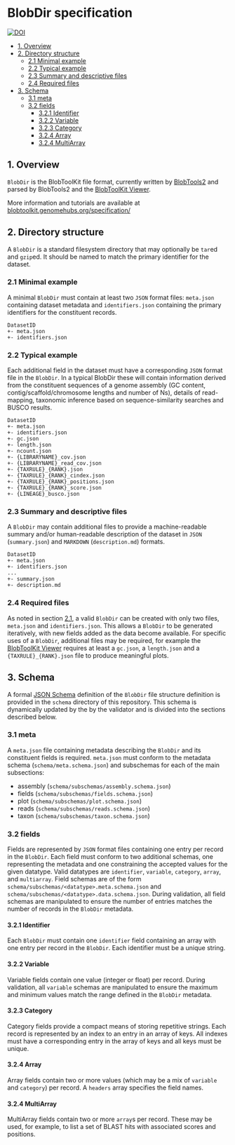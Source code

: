 # BlobDir specification

[![DOI](https://zenodo.org/badge/173922267.svg)](https://zenodo.org/badge/latestdoi/173922267)

<!-- TOC depthFrom:2 depthTo:6 withLinks:1 updateOnSave:1 orderedList:0 -->

- [1. Overview](#1-overview)
- [2. Directory structure](#2-directory-structure)
	- [2.1 Minimal example](#21-minimal-example)
	- [2.2 Typical example](#22-typical-example)
	- [2.3 Summary and descriptive files](#23-summary-and-descriptive-files)
	- [2.4 Required files](#24-required-files)
- [3. Schema](#3-schema)
	- [3.1 meta](#31-meta)
	- [3.2 fields](#32-fields)
		- [3.2.1 Identifier](#321-identifier)
		- [3.2.2 Variable](#322-variable)
		- [3.2.3 Category](#323-category)
		- [3.2.4 Array](#324-array)
		- [3.2.4 MultiArray](#324-multiarray)

<!-- /TOC -->

## 1. Overview
`BlobDir` is the BlobToolKit file format, currently written by [BlobTools2](https://github.com/blobtoolkit/blobtools2) and parsed by BlobTools2 and the [BlobToolKit Viewer](https://github.com/blobtoolkit/viewer).

More information and tutorials are available at [blobtoolkit.genomehubs.org/specification/](https://blobtoolkit.genomehubs.org/specification/)

## 2. Directory structure
A `BlobDir` is a standard filesystem directory that may optionally be `tar`ed and `gzip`ed. It should be named to match the primary identifier for the dataset.

### 2.1 Minimal example
A minimal `BlobDir` must contain at least two `JSON` format files: `meta.json` containing dataset metadata and `identifiers.json` containing the primary identifiers for the constituent records.

```
DatasetID
+- meta.json
+- identifiers.json
```

### 2.2 Typical example
Each additional field in the dataset must have a corresponding `JSON` format file in the `BlobDir`. In a typical BlobDir these will contain information derived from the constituent sequences of a genome assembly (GC content, contig/scaffold/chromosome lengths and number of Ns), details of read-mapping, taxonomic inference based on sequence-similarity searches and BUSCO results.

```
DatasetID
+- meta.json
+- identifiers.json
+- gc.json
+- length.json
+- ncount.json
+- {LIBRARYNAME}_cov.json
+- {LIBRARYNAME}_read_cov.json
+- {TAXRULE}_{RANK}.json
+- {TAXRULE}_{RANK}_cindex.json
+- {TAXRULE}_{RANK}_positions.json
+- {TAXRULE}_{RANK}_score.json
+- {LINEAGE}_busco.json
```

### 2.3 Summary and descriptive files
A `BlobDir` may contain additional files to provide a machine-readable summary and/or human-readable description of the dataset in `JSON` (`summary.json`) and `MARKDOWN` (`description.md`) formats.

```
DatasetID
+- meta.json
+- identifiers.json
...
+- summary.json
+- description.md
```

### 2.4 Required files
As noted in section [2.1](#21-minimal-example), a valid `BlobDir` can be created with only two files, `meta.json` and `identifiers.json`. This allows a `BlobDir` to be generated iteratively, with new fields added as the data become available. For specific uses of a `BlobDir`, additional files may be required, for example the [BlobToolKit Viewer](https://github.com/blobtoolkit/viewer) requires at least a `gc.json`, a `length.json` and a `{TAXRULE}_{RANK}.json` file to produce meaningful plots.

## 3. Schema

A formal [JSON Schema](https://json-schema.org) definition of the `BlobDir` file structure definition is provided in the `schema` directory of this repository. This schema is dynamically updated by the by the validator and is divided into the sections described below.

### 3.1 meta
A `meta.json` file containing metadata describing the `BlobDir` and its constituent fields is required. `meta.json` must conform to the metadata schema (`schema/meta.schema.json`) and subschemas for each of the main subsections:

 - assembly (`schema/subschemas/assembly.schema.json`)
 - fields (`schema/subschemas/fields.schema.json`)
 - plot (`schema/subschemas/plot.schema.json`)
 - reads (`schema/subschemas/reads.schema.json`)
 - taxon (`schema/subschemas/taxon.schema.json`)

### 3.2 fields

Fields are represented by `JSON` format files containing one entry per record in the `BlobDir`. Each field must conform to two additional schemas, one representing the metadata and one constraining the accepted values for the given datatype. Valid datatypes are `identifier`, `variable`, `category`, `array`, and `multiarray`. Field schemas are of the form `schema/subschemas/<datatype>.meta.schema.json` and `schema/subschemas/<datatype>.data.schema.json`. During validation, all field schemas are manipulated to ensure the number of entries matches the number of records in the `BlobDir` metadata.

#### 3.2.1 Identifier

Each `BlobDir` must contain one `identifier` field containing an array with one entry per record in the `BlobDir`. Each identifier must be a unique string.

#### 3.2.2 Variable

Variable fields contain one value (integer or float) per record. During validation, all `variable` schemas are manipulated to ensure the maximum and minimum values match the range defined in the `BlobDir` metadata.

#### 3.2.3 Category

Category fields provide a compact means of storing repetitive strings. Each record is represented by an index to an entry in an array of keys. All indexes must have a corresponding entry in the array of keys and all keys must be unique.

#### 3.2.4 Array

Array fields contain two or more values (which may be a mix of `variable` and `category`) per record. A `headers` array specifies the field names.

#### 3.2.4 MultiArray

MultiArray fields contain two or more `array`s per record. These may be used, for example, to list a set of BLAST hits with associated scores and positions.
